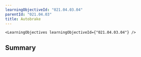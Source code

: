 ```yaml
---
learningObjectiveId: "021.04.03.04"
parentId: "021.04.03"
title: Autobrake
---
```


```tsx eval
<LearningObjectives learningObjectiveId={"021.04.03.04"} />
```

## Summary
